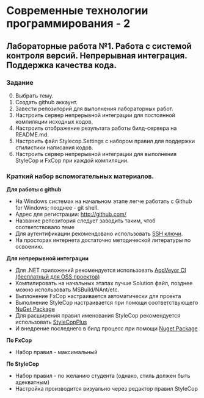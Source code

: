 ﻿# Современные технологии программирования - 2
## Лабораторные работа №1. Работа с системой контроля версий. Непрерывная интеграция. Поддержка качества кода.

### Задание

0. Выбрать тему.
1. Создать github аккаунт.
2. Завести репозиторий для выполнения лабораторных работ.
3. Настроить сервер непрерывной интеграции для постоянной компиляции исходных кодов. 
4. Настроить отображение результата работы билд-сервера на README.md.
5. Настроить файл Stylecop.Settings с набором правил для поддержки стилистики написания кодов.
6. Настроить сервер непрерывной интеграции для выполнения StyleCop и FxCop при каждой компиляции.
 
### Краткий набор вспомогательных материалов.

**Для работы с github**

* На Windows системах на начальном этапе легче работать с Github for Windows; позднее - git shell.
* Адрес для регистрации: http://github.com/
* Название репозитория следует заводить таким, чтоб соответствовало теме
* Для аутентификации рекомендовано использовать [SSH ключи][1]. 
* На просторах интернета достаточно методической литературы по освоению.

**Для непрерывной интеграции**

* Для .NET приложений рекомендуется использовать [AppVeyor CI (бесплатный для OSS проектов)][2]
* Компилировать на начальных этапах лучше Solution файл, позднее можно использовать MSBuild/NAnt/etc.
* Выплонение FxCop настраивается автоматически для проекта
* Выполнение StyleCop настраивается при помощи соответствующего [NuGet Package][3]
* Для расширения правил именования StyleCop рекомендуется использовать [StyleCopPlus][4]
* И внедрение последнего в билд процесс при помощи [Nuget Package][5]

**По FxCop**

* Набор правил - максимальный

**По StyleCop**

* Набор правил - по желанию студента (однако, стиль должен быть адекватным)
* Настройка производится визуально через редактор правил StyleCop


[1]: <https://help.github.com/articles/generating-ssh-keys/>
[2]: <http://www.appveyor.com/>
[3]: <http://www.nuget.org/packages/StyleCop.MSBuild/>
[4]: <https://stylecopplus.codeplex.com/>
[5]: <http://www.nuget.org/packages/StyleCopPlus.MSBuild/>